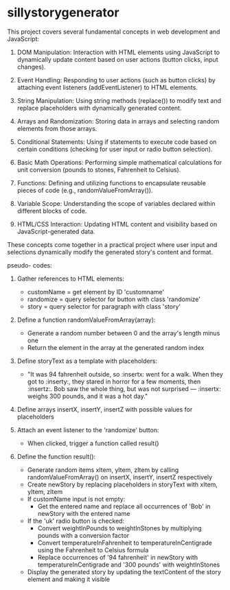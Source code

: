 # sillystorygenerator

This project covers several fundamental concepts in web development and JavaScript:

1. DOM Manipulation: Interaction with HTML elements using JavaScript to dynamically update content based on user actions (button clicks, input changes).

2. Event Handling: Responding to user actions (such as button clicks) by attaching event listeners (addEventListener) to HTML elements.

3. String Manipulation: Using string methods (replace()) to modify text and replace placeholders with dynamically generated content.

4. Arrays and Randomization: Storing data in arrays and selecting random elements from those arrays.

5. Conditional Statements: Using if statements to execute code based on certain conditions (checking for user input or radio button selection).

6. Basic Math Operations: Performing simple mathematical calculations for unit conversion (pounds to stones, Fahrenheit to Celsius).

7. Functions: Defining and utilizing functions to encapsulate reusable pieces of code (e.g., randomValueFromArray()).

8. Variable Scope: Understanding the scope of variables declared within different blocks of code.

9. HTML/CSS Interaction: Updating HTML content and visibility based on JavaScript-generated data.

These concepts come together in a practical project where user input and selections dynamically modify the generated story's content and format.


pseudo- codes:

1. Gather references to HTML elements: 
   - customName = get element by ID 'customname'
   - randomize = query selector for button with class 'randomize'
   - story = query selector for paragraph with class 'story'

2. Define a function randomValueFromArray(array):
   - Generate a random number between 0 and the array's length minus one
   - Return the element in the array at the generated random index

3. Define storyText as a template with placeholders:
   - "It was 94 fahrenheit outside, so :insertx: went for a walk. When they got to :inserty:, they stared in horror for a few moments, then :insertz:. Bob saw the whole thing, but was not surprised — :insertx: weighs 300 pounds, and it was a hot day."

4. Define arrays insertX, insertY, insertZ with possible values for placeholders

5. Attach an event listener to the 'randomize' button:
   - When clicked, trigger a function called result()

6. Define the function result():
   - Generate random items xItem, yItem, zItem by calling randomValueFromArray() on insertX, insertY, insertZ respectively
   - Create newStory by replacing placeholders in storyText with xItem, yItem, zItem
   - If customName input is not empty:
     - Get the entered name and replace all occurrences of 'Bob' in newStory with the entered name
   - If the 'uk' radio button is checked:
     - Convert weightInPounds to weightInStones by multiplying pounds with a conversion factor
     - Convert temperatureInFahrenheit to temperatureInCentigrade using the Fahrenheit to Celsius formula
     - Replace occurrences of '94 fahrenheit' in newStory with temperatureInCentigrade and '300 pounds' with weightInStones
   - Display the generated story by updating the textContent of the story element and making it visible
